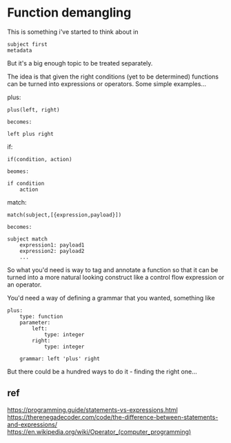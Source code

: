 
Function demangling
===================

This is something i've started to think about in

	subject first
	metadata

But it's a big enough topic to be treated separately.

The idea is that given the right conditions (yet to be determined) functions can be turned into expressions or operators.
Some simple examples...

plus:

	plus(left, right)

	becomes:

	left plus right


if:

	if(condition, action)

	beomes:

	if condition
		action




match:

	match(subject,[{expression,payload}])

	becomes:

	subject match
		expression1: payload1
		expression2: payload2
		...




So what you'd need is way to tag and annotate a function so that it can be turned into a more natural looking construct like a control flow expression or an operator.

You'd need a way of defining a grammar that you wanted, something like

	plus:
		type: function
		parameter:
			left:
				type: integer
			right:
				type: integer

		grammar: left 'plus' right


But there could be a hundred ways to do it - finding the right one...



ref
---
https://programming.guide/statements-vs-expressions.html
https://therenegadecoder.com/code/the-difference-between-statements-and-expressions/
https://en.wikipedia.org/wiki/Operator_(computer_programming)
